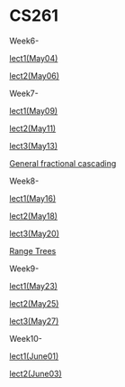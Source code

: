 # CS261

Week6-

[lect1(May04)](https://uci.zoom.us/rec/play/ZPiIAb8DjO2902dyku1aYkb8d5iNhXpZFVv7TqlWI79CFEfQilCejc8K8VaBWQio7Rigu1aT51pFvv-Y.KKGggY3aAB_X2CU_)

[lect2(May06)](https://uci.zoom.us/rec/play/0UZmW3uyUyhMjQS7aV9V8h3mfgQYvExMlGuO8DWEkPag2Vrcwn9bDWli_qDWCxBz8AqrNMqFxw5KqefE.WVAXwK2qkLlaJlIP)

Week7-

[lect1(May09)](https://uci.zoom.us/rec/play/ittb-0jlqt2fPpWmLCQuX9G_uE2KNEcejkiExyWO-6-COWSrrJ62MxRWiGd-d18ImX_jHcb0ikuDc1VA.CqzrVgUrSW-PDcqf)

[lect2(May11)](https://uci.zoom.us/rec/play/HHEF0W8ze0x8MIsmdRZmq2G4LWFU498eEqGR84X_K71ybgBEuTlwbAeNn6nDF0ue4hVJhootmC6C5eOk.c-FtluObMjYgFfkr)

[lect3(May13)](https://uci.zoom.us/rec/play/v5lcgWoHv5LJqB1x0IODiR5O-ee4oxTg5gPrNuptuPLFSA9iSBZISzIZYr_8BJJW4F7hmwl8NeZSBEBC.ZaWUkvrQrApcuDve)

[General fractional cascading](https://www.youtube.com/watch?v=NMxLL3D5qd8)


Week8-

[lect1(May16)](https://uci.zoom.us/rec/play/VpEyyQTeTHAM6IffpLpd894bCjc9KPgY2TgEk1xY1iLkYPg4LVm3IzDPSwTZGnRlO6wjnNxPtM4BX0o6.gs3R78DXvFSOiL9a)

[lect2(May18)](https://www.ics.uci.edu/~eppstein/261/)

[lect3(May20)](https://uci.zoom.us/rec/play/vMW5Kbxu_DxKfZwOb2AWOZc7YJ2I-F-ZeD_h9_dSRZnJnTWTqPXCvroxPPyN679hN0C3gJZRYSy30lUB.IUIoO21q-c3wX-AO)

[Range Trees](https://www.youtube.com/watch?v=xVka6z1hu-I)

Week9-

[lect1(May23)](https://uci.zoom.us/rec/play/pbeVenLDg3fg29i9sgc7E0UuQ-JDgA6pAOIAxiBqev0HfMnPIRXfQeMLgW5jMvMVsex1XcK_iodDKvcO.jz981pnBSnv4NRog)

[lect2(May25)](https://uci.zoom.us/rec/play/Jk9XsyL9tbWGm95caWmgZOXmTdFpEg9mZyHXlYodfko0PHIl2OW1E6eFu1JFgcHuKBLOZhfGG076jU5M.cLqDHjjNVVj8_yhP)

[lect3(May27)](https://uci.zoom.us/rec/play/1oVK1P6bl3wafTMMjCet71Tl8YWXqg9tJnat9ECjCPEfFI3uPpVC0a_SqBhz_pQqqCcx8ACL0MdjEcc.lrpUisQOwVUGL5wa)

Week10-

[lect1(June01)](https://uci.zoom.us/rec/play/EikQ7b-c1RCUBvMtB0Uo-k11Y6o3kYTaX-JgJe5QZtY3RYyJX441jRxnK9SCtki1TwOz95BzxfY3dqHJ.2Du1s87CEVLMfm-I)

[lect2(June03)](https://uci.zoom.us/rec/play/zMqWJCsCw9_O6pZzhr1LaAg4d3T4VskfFuf0FNeeJiGFkmYdZFs6CySDhs0L1OEw7lCBA27tbJpiLIym.9cT2zrQRiRKkjLeX)
